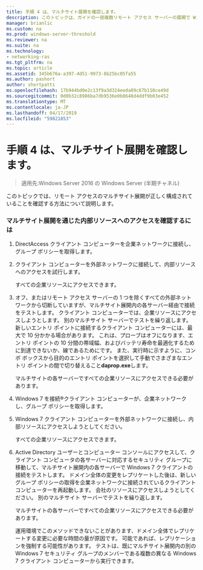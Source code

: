 ```yaml
---
title: 手順 4 は、マルチサイト展開を確認します。
description: このトピックは、ガイドの一部複数リモート アクセス サーバーの展開で Windows Server 2016 の Multisite 展開します。
manager: brianlic
ms.custom: na
ms.prod: windows-server-threshold
ms.reviewer: na
ms.suite: na
ms.technology:
- networking-ras
ms.tgt_pltfrm: na
ms.topic: article
ms.assetid: 345b676a-a397-4d51-9973-8b25bc05fa55
ms.author: pashort
author: shortpatti
ms.openlocfilehash: 17b944bd0e2c13f9a3d324eeda09c67b110ce49d
ms.sourcegitcommit: 0d0b32c8986ba7db9536e0b8648d4ddf9b03e452
ms.translationtype: MT
ms.contentlocale: ja-JP
ms.lasthandoff: 04/17/2019
ms.locfileid: "59821853"
---
```

# <a name="step-4-verify-the-multisite-deployment"></a>手順 4 は、マルチサイト展開を確認します。

>適用先:Windows Server 2016 の Windows Server (半期チャネル)

このトピックでは、リモート アクセスのマルチサイト展開が正しく構成されていることを確認する方法について説明します。  
  
### <a name="to-verify-access-to-internal-resources-through-the-multisite-deployment"></a>マルチサイト展開を通じた内部リソースへのアクセスを確認するには  
  
1.  DirectAccess クライアント コンピューターを企業ネットワークに接続し、グループ ポリシーを取得します。  
  
2.  クライアント コンピューターを外部ネットワークに接続して、内部リソースへのアクセスを試行します。  
  
    すべての企業リソースにアクセスできます。  
  
3.  オフ、またはリモート アクセス サーバーの 1 つを除くすべての外部ネットワークから切断していますが、マルチサイト展開内の各サーバー経由で接続をテストします。 クライアント コンピューターでは、企業リソースにアクセスしようとします。 別のマルチサイト サーバーでテストを繰り返します。 新しいエントリ ポイントに接続するクライアント コンピューターには、最大で 10 分かかる場合があります。 これは、プローブはオフになります、エントリ ポイントの 10 分間の帯域幅、およびバッテリ寿命を最適化するために到達できないか、線であるためにです。 また、実行時に示すように、コンボ ボックスから目的のエントリ ポイントを選択して手動でさまざまなエントリ ポイントの間で切り替えること**daprop.exe**します。  
  
    マルチサイトの各サーバーですべての企業リソースにアクセスできる必要があります。  
  
4.  Windows 7 を接続&reg;クライアント コンピューターが、企業ネットワークし、グループ ポリシーを取得します。  
  
5.  Windows 7 クライアント コンピューターを外部ネットワークに接続し、内部リソースにアクセスしようとしてください。  
  
    すべての企業リソースにアクセスできます。  
  
6.  Active Directory ユーザーとコンピューター コンソールにアクセスして、クライアント コンピュータの各サーバーに対応するセキュリティ グループに移動して、マルチサイト展開内の各サーバーで Windows 7 クライアントの接続をテストします。 ドメイン全体の変更をレプリケートした後は、新しいグループ ポリシーの取得を企業ネットワークに接続されているクライアント コンピューターを再起動します。 会社のリソースにアクセスしようとしてください。 別のマルチサイト サーバーでテストを繰り返します。  
  
    マルチサイトの各サーバーですべての企業リソースにアクセスできる必要があります。  
  
    運用環境でこのメソッドできないことがあります、ドメイン全体でレプリケートする変更に必要な時間の量が原因です。 可能であれば、レプリケーションを強制する可能性があります。 テストは、既にマルチサイト展開内の別の Windows 7 セキュリティ グループのメンバーである複数の異なる Windows 7 クライアント コンピューターから実行できます。  
  


